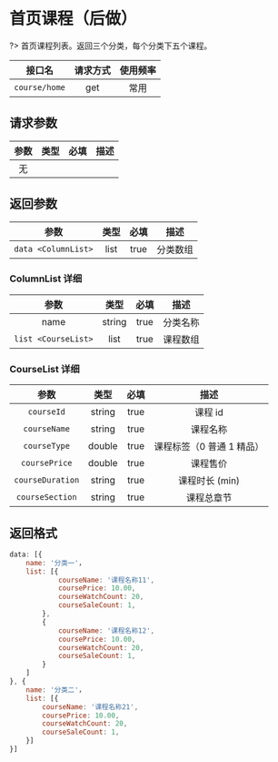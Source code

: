 <!-- course_home.md -->

# 首页课程（后做）

?> 首页课程列表。返回三个分类，每个分类下五个课程。

|    接口名     | 请求方式 | 使用频率 |
| :-----------: | :------: | :------: |
| `course/home` |   get    |   常用   |

## 请求参数

| 参数 | 类型 | 必填 | 描述 |
| :--: | :--: | :--: | :--: |
|  无  |      |      |      |

## 返回参数

|        参数         | 类型 | 必填 |   描述   |
| :-----------------: | :--: | :--: | :------: |
| `data <ColumnList>` | list | true | 分类数组 |

### ColumnList 详细

|        参数         |  类型  | 必填 |   描述   |
| :-----------------: | :----: | :--: | :------: |
|        name         | string | true | 分类名称 |
| `list <CourseList>` |  list  | true | 课程数组 |

### CourseList 详细

|       参数       |  类型  | 必填 |           描述            |
| :--------------: | :----: | :--: | :-----------------------: |
|    `courseId`    | string | true |          课程 id          |
|   `courseName`   | string | true |         课程名称          |
|   `courseType`   | double | true | 课程标签（0 普通 1 精品） |
|  `coursePrice`   | double | true |         课程售价          |
| `courseDuration` | string | true |      课程时长 (min)       |
| `courseSection`  | string | true |        课程总章节         |

## 返回格式

```js
data: [{
	name: '分类一'，
	list: [{
			courseName: '课程名称11',
			coursePrice: 10.00,
			courseWatchCount: 20,
			courseSaleCount: 1,
		},
		{
			courseName: '课程名称12',
			coursePrice: 10.00,
			courseWatchCount: 20,
			courseSaleCount: 1,
		}
	]
}, {
	name: '分类二'，
	list: [{
		courseName: '课程名称21',
		coursePrice: 10.00,
		courseWatchCount: 20,
		courseSaleCount: 1,
	}]
}]

```
